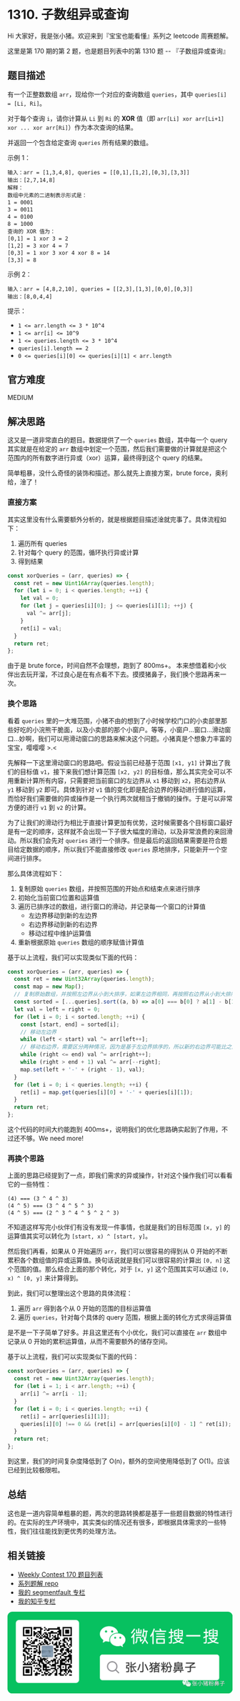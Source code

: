 # 1310. 子数组异或查询

Hi 大家好，我是张小猪。欢迎来到『宝宝也能看懂』系列之 leetcode 周赛题解。

这里是第 170 期的第 2 题，也是题目列表中的第 1310 题 -- 『子数组异或查询』

## 题目描述

有一个正整数数组 `arr`，现给你一个对应的查询数组 `queries`，其中 `queries[i] = [Li, Ri]`。

对于每个查询 `i`，请你计算从 `Li` 到 `Ri` 的 __XOR__ 值（即 `arr[Li] xor arr[Li+1] xor ... xor arr[Ri]`）作为本次查询的结果。

并返回一个包含给定查询 `queries` 所有结果的数组。

示例 1：

```shell
输入：arr = [1,3,4,8], queries = [[0,1],[1,2],[0,3],[3,3]]
输出：[2,7,14,8]
解释：
数组中元素的二进制表示形式是：
1 = 0001
3 = 0011
4 = 0100
8 = 1000
查询的 XOR 值为：
[0,1] = 1 xor 3 = 2
[1,2] = 3 xor 4 = 7
[0,3] = 1 xor 3 xor 4 xor 8 = 14
[3,3] = 8
```

示例 2：

```shell
输入：arr = [4,8,2,10], queries = [[2,3],[1,3],[0,0],[0,3]]
输出：[8,0,4,4]
```

提示：

- `1 <= arr.length <= 3 * 10^4`
- `1 <= arr[i] <= 10^9`
- `1 <= queries.length <= 3 * 10^4`
- `queries[i].length == 2`
- `0 <= queries[i][0] <= queries[i][1] < arr.length`

## 官方难度

MEDIUM

## 解决思路

这又是一道非常直白的题目。数据提供了一个 `queries` 数组，其中每一个 query 其实就是在给定的 `arr` 数组中划定一个范围，然后我们需要做的计算就是把这个范围内的所有数字进行异或（xor）运算，最终得到这个 query 的结果。

简单粗暴，没什么奇怪的装饰和描述。那么就先上直接方案，brute force，奥利给，淦了！

### 直接方案

其实这里没有什么需要额外分析的，就是根据题目描述淦就完事了。具体流程如下：

1. 遍历所有 queries
2. 针对每个 query 的范围，循环执行异或计算
3. 得到结果

```js
const xorQueries = (arr, queries) => {
  const ret = new Uint16Array(queries.length);
  for (let i = 0; i < queries.length; ++i) {
    let val = 0;
    for (let j = queries[i][0]; j <= queries[i][1]; ++j) {
      val ^= arr[j];
    }
    ret[i] = val;
  }
  return ret;
};
```

由于是 brute force，时间自然不会理想，跑到了 800ms+。
本来想借着和小伙伴出去玩开溜，不过良心是在有点看不下去。摸摸猪鼻子，我们换个思路再来一次。

### 换个思路

看着 `queries` 里的一大堆范围，小猪不由的想到了小时候学校门口的小卖部里那些好吃的小浣熊干脆面，以及小卖部的那个小窗户。等等，小窗户...窗口...滑动窗口...妙啊，我们可以用滑动窗口的思路来解决这个问题。小猪真是个想象力丰富的宝宝，嘤嘤嘤 >.<

先解释一下这里滑动窗口的思路吧。假设当前已经基于范围 `[x1, y1]` 计算出了我们的目标值 `v1`，接下来我们想计算范围 `[x2, y2]` 的目标值，那么其实完全可以不用重新计算所有内容，只需要把当前窗口的左边界从 `x1` 移动到 `x2`，把右边界从 `y1` 移动到 `y2` 即可。具体到针对 `v1` 值的变化即是配合边界的移动进行值的运算，而恰好我们需要做的异或操作是一个执行两次就相当于撤销的操作。于是可以非常方便的进行 `v1` 到 `v2` 的计算。

为了让我们的滑动行为相比于直接计算更加有优势，这时候需要各个目标窗口最好是有一定的顺序，这样就不会出现一下子很大幅度的滑动，以及非常浪费的来回滑动。所以我们会先对 `queries` 进行一个排序。但是最后的返回结果需要是符合题目给定数据的顺序，所以我们不能直接修改 `queries` 原地排序，只能新开一个空间进行排序。

那么具体流程如下：

1. 复制原始 `queries` 数组，并按照范围的开始点和结束点来进行排序
2. 初始化当前窗口位置和运算值
3. 遍历已排序过的数组，进行窗口的滑动，并记录每一个窗口的计算值
   - 左边界移动到新的左边界
   - 右边界移动到新的右边界
   - 移动过程中维护运算值
4. 重新根据原始 `queries` 数组的顺序赋值计算值

基于以上流程，我们可以实现类似下面的代码：

```js
const xorQueries = (arr, queries) => {
  const ret = new Uint32Array(queries.length);
  const map = new Map();
  // 复制原始数组，并按照左边界从小到大排序，如果左边界相同，再按照右边界从小到大排序
  const sorted = [...queries].sort((a, b) => a[0] === b[0] ? a[1] - b[1] : a[0] - b[0]);
  let val = left = right = 0;
  for (let i = 0; i < sorted.length; ++i) {
    const [start, end] = sorted[i];
    // 移动左边界
    while (left < start) val ^= arr[left++];
    // 移动右边界，需要区分两种情况，因为是基于左边界排序的，所以新的右边界可能比之前的右边界小
    while (right <= end) val ^= arr[right++];
    while (right > end + 1) val ^= arr[--right];
    map.set(left + '-' + (right - 1), val);
  }
  for (let i = 0; i < queries.length; ++i) {
    ret[i] = map.get(queries[i][0] + '-' + queries[i][1]);
  }
  return ret;
};
```

这个代码的时间大约能跑到 400ms+，说明我们的优化思路确实起到了作用，不过还不够。We need more!

### 再换个思路

上面的思路已经提到了一点，即我们需求的异或操作，针对这个操作我们可以看看它的一些特性：

```shell
(4) === (3 ^ 4 ^ 3)
(4 ^ 5) === (3 ^ 4 ^ 5 ^ 3)
(4 ^ 5) === (2 ^ 3 ^ 4 ^ 5 ^ 2 ^ 3)
```

不知道这样写完小伙伴们有没有发现一件事情，也就是我们的目标范围 `[x, y]` 的运算值其实可以转化为 `[start, x) ^ [start, y]`。

然后我们再看，如果从 0 开始遍历 `arr`，我们可以很容易的得到从 0 开始的不断累积各个数组值的异或运算值。换句话说就是我们可以很容易的计算出 `[0, n]` 这个范围的值。那么结合上面的那个转化，对于 `[x, y]` 这个范围其实可以通过 `[0, x) ^ [0, y]` 来计算得到。

到此，我们可以整理出这个思路的具体流程：

1. 遍历 `arr` 得到各个从 0 开始的范围的目标运算值
2. 遍历 `queries`，针对每个具体的 query 范围，根据上面的转化方式求得运算值

是不是一下子简单了好多。并且这里还有个小优化，我们可以直接在 `arr` 数组中记录从 0 开始的累积运算值，从而不需要额外的储存空间。

基于以上流程，我们可以实现类似下面的代码：

```js
const xorQueries = (arr, queries) => {
  const ret = new Uint32Array(queries.length);
  for (let i = 1; i < arr.length; ++i) {
    arr[i] ^= arr[i - 1];
  }
  for (let i = 0; i < queries.length; ++i) {
    ret[i] = arr[queries[i][1]];
    queries[i][0] !== 0 && (ret[i] = arr[queries[i][0] - 1] ^ ret[i]);
  }
  return ret;
};
```

到这里，我们的时间复杂度降低到了 O(n)，额外的空间使用降低到了 O(1)。应该已经到比较极限啦。

## 总结

这也是一道内容简单粗暴的题，两次的思路转换都是基于一些题目数据的特性进行的。在实际的生产环境中，其实类似的情况还有很多，即根据具体需求的一些特性，我们往往能找到更优秀的处理方法。

## 相关链接

- [Weekly Contest 170 题目列表](https://github.com/poppinlp/leetcode#weekly-contest-170)
- [系列题解 repo](https://github.com/poppinlp/leetcode)
- [我的 segmentfault 专栏](https://segmentfault.com/blog/zxzfbz)
- [我的知乎专栏](https://zhuanlan.zhihu.com/zxzfbz)

![我的微信公众号：张小猪粉鼻子](../resources/qrcode_green.jpeg)
